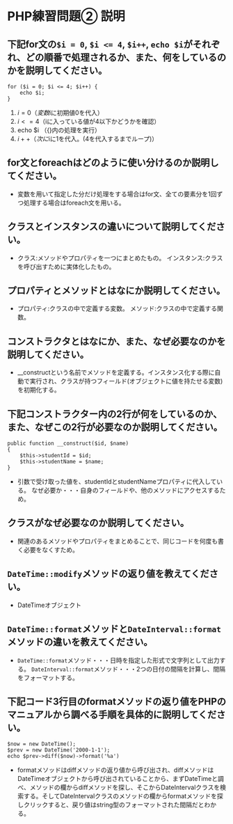 # PHP練習問題② 説明

## 下記for文の`$i = 0`, `$i <= 4`, `$i++`, `echo $i`がそれぞれ、どの順番で処理されるか、また、何をしているのかを説明してください。

```
for ($i = 0; $i <= 4; $i++) {
    echo $i;
}
```

1. $i = 0（変数$iに初期値0を代入）
2. $i <= 4 （$iに入っている値が4以下かどうかを確認）
3. echo $i （{}内の処理を実行）
4. $i++ （次に$iに1を代入。(4を代入するまでループ)）

## for文とforeachはどのように使い分けるのか説明してください。
- 変数を用いて指定した分だけ処理をする場合はfor文、全ての要素分を1回ずつ処理する場合はforeach文を用いる。

## クラスとインスタンスの違いについて説明してください。
- クラス:メソッドやプロパティを一つにまとめたもの。
  インスタンス:クラスを呼び出すために実体化したもの。

## プロパティとメソッドとはなにか説明してください。
- プロパティ:クラスの中で定義する変数。
  メソッド:クラスの中で定義する関数。

## コンストラクタとはなにか、また、なぜ必要なのかを説明してください。
- __constructという名前でメソッドを定義する。インスタンス化する際に自動で実行され、クラスが持つフィールド(オブジェクトに値を持たせる変数)を初期化する。


## 下記コンストラクター内の2行が何をしているのか、また、なぜこの2行が必要なのか説明してください。
```
public function __construct($id, $name)
{
    $this->studentId = $id;
    $this->studentName = $name;
}
```
- 引数で受け取った値を、studentIdとstudentNameプロパティに代入している。
  なぜ必要か・・・自身のフィールドや、他のメソッドにアクセスするため。

## クラスがなぜ必要なのか説明してください。
- 関連のあるメソッドやプロパティをまとめることで、同じコードを何度も書く必要をなくすため。

## `DateTime::modify`メソッドの返り値を教えてください。
- DateTimeオブジェクト

## `DateTime::format`メソッドと`DateInterval::format`メソッドの違いを教えてください。
- `DateTime::format`メソッド・・・日時を指定した形式で文字列として出力する。
`DateInterval::format`メソッド・・・2つの日付の間隔を計算し、間隔をフォーマットする。

## 下記コード3行目のformatメソッドの返り値をPHPのマニュアルから調べる手順を具体的に説明してください。
```
$now = new DateTime();
$prev = new DateTime('2000-1-1');
echo $prev->diff($now)->format('%a')
```

- formatメソッドはdiffメソッドの返り値から呼び出され、diffメソッドはDateTimeオブジェクトから呼び出されていることから、まずDateTimeと調べ、メソッドの欄からdiffメソッドを探し、そこからDateIntervalクラスを検索する。そしてDateIntervalクラスのメソッドの欄からformatメソッドを探しクリックすると、戻り値はstring型のフォーマットされた間隔だとわかる。